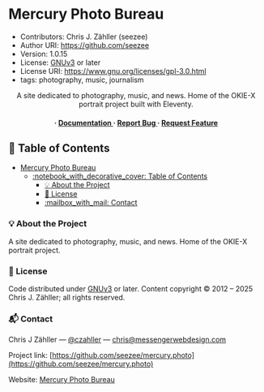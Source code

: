 # Mercury Photo Bureau

* Contributors: Chris J. Zähller (seezee)
* Author URI: <https://github.com/seezee>
* Version: 1.0.15
* License: [GNUv3](https://www.gnu.org/licenses/gpl-3.0.en.html) or later
* License URI: <https://www.gnu.org/licenses/gpl-3.0.html>
* tags: photography, music, journalism

<div align='center'>

A site dedicated to photography, music, and news. Home of the OKIE-X portrait project built with Eleventy.

<h4> <span> · </span> <a href="https://github.com/seezee/mercury.photo/blob/master/README.md"> Documentation </a> <span> · </span> <a href="https://github.com/seezee/mercury.photo/issues"> Report Bug </a> <span> · </span> <a href="https://github.com/seezee/mercury.photo/issues"> Request Feature </a> </h4>

</div>

## :notebook_with_decorative_cover: Table of Contents

- [Mercury Photo Bureau](#mercury-photo-bureau)
  - [:notebook\_with\_decorative\_cover: Table of Contents](#notebook_with_decorative_cover-table-of-contents)
    - [:bulb: About the Project](#bulb-about-the-project)
    - [:pencil: License](#pencil-license)
    - [:mailbox\_with\_mail: Contact](#mailbox_with_mail-contact)

### :bulb: About the Project

A site dedicated to photography, music, and news. Home of the OKIE-X portrait project.

### :pencil: License

Code distributed under [GNUv3](https://www.gnu.org/licenses/gpl-3.0.en.html) or later. Content copyright © 2012 – 2025 Chris J. Zähller; all rights reserved.

### :mailbox_with_mail: Contact

Chris J Zähller — [@czahller](https://x.com/czahller/) — <chris@messengerwebdesign.com>

Project link: [https://github.com/seezee/mercury.photo](https://github.com/seezee/mercury.photo)

Website: [Mercury Photo Bureau](https://mercury.photo)
